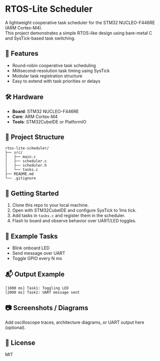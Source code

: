 
# RTOS-Lite Scheduler

A lightweight cooperative task scheduler for the STM32 NUCLEO-F446RE (ARM Cortex-M4).  
This project demonstrates a simple RTOS-like design using bare-metal C and SysTick-based task switching.

## 🎯 Features
- Round-robin cooperative task scheduling
- Millisecond-resolution task timing using SysTick
- Modular task registration structure
- Easy to extend with task priorities or delays

## 🛠️ Hardware
- **Board**: STM32 NUCLEO-F446RE
- **Core**: ARM Cortex-M4
- **Tools**: STM32CubeIDE or PlatformIO

## 📁 Project Structure
```
rtos-lite-scheduler/
├── src/
│   ├── main.c
│   ├── scheduler.c
│   ├── scheduler.h
│   └── tasks.c
├── README.md
└── .gitignore
```

## 🚀 Getting Started
1. Clone this repo to your local machine.
2. Open with STM32CubeIDE and configure SysTick to 1ms tick.
3. Add tasks in `tasks.c` and register them in the scheduler.
4. Flash to board and observe behavior over UART/LED toggles.

## 📌 Example Tasks
- Blink onboard LED
- Send message over UART
- Toggle GPIO every N ms

## 📬 Output Example
```
[1000 ms] Task1: Toggling LED
[2000 ms] Task2: UART message sent
```

## 📷 Screenshots / Diagrams
Add oscilloscope traces, architecture diagrams, or UART output here (optional).

## 📝 License
MIT
